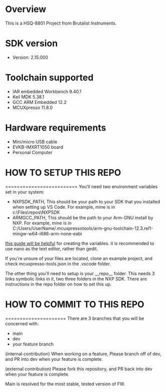 Overview
========
This is a HSQ-8801 Project from Brutalist Instruments.

SDK version
===========
- Version: 2.15.000

Toolchain supported
===================
- IAR embedded Workbench  9.40.1
- Keil MDK  5.38.1
- GCC ARM Embedded  12.2
- MCUXpresso  11.8.0

Hardware requirements
=====================
- Mini/micro USB cable
- EVKB-IMXRT1050 board
- Personal Computer


# HOW TO SETUP THIS REPO
=========================
You'll need two environment variables set in your system:
- NXPSDK_PATH, This should be your path to your SDK that you installed when setting up VS Code.
	For example, mine is in c:\\Files\\repos\\NXPSDK
- ARMGCC_PATH, This should be the path to your Arm-GNU install by NXP. 
	For example, mine is in C:/Users/UserName/.mcuxpressotools/arm-gnu-toolchain-12.3.rel1-mingw-w64-i686-arm-none-eabi

[this guide will be helpful](https://www.howtogeek.com/668503/how-to-set-environment-variables-in-bash-on-linux/) for creating the variables. it is recommended to use nano as the text editor, rather than gedit.

If you're unsure of your files are located, clone an example project, and check mcuxpresso-tools.json in the .vscode folder. 

The other thing you'll need to setup is your \_\_repo\_\_ folder.
This needs 3 links symbolic links in it, two three folders in the NXP SDK. 
There are instructions in the repo folder on how to set this up.


# HOW TO COMMIT TO THIS REPO
=====================
There are 3 branches that you will be concerned with. 
- main
- dev
- your feature branch

(internal contribution)
When working on a feature, Please branch off of dev, and PR into dev when your feature is complete. 

(external contribution)
Please fork this repository, and PR back into dev when your feature is complete. 

Main is resolved for the most stable, tested version of FW. 